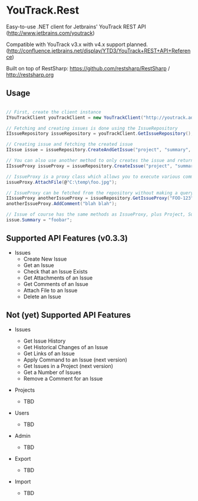 # YouTrack.Rest

Easy-to-use .NET client for Jetbrains' YouTrack REST API (http://www.jetbrains.com/youtrack)

Compatible with YouTrack v3.x with v4.x support planned. (http://confluence.jetbrains.net/display/YTD3/YouTrack+REST+API+Reference)

Built on top of RestSharp: https://github.com/restsharp/RestSharp / http://restsharp.org

## Usage

```csharp

// First, create the client instance
IYouTrackClient youTrackClient = new YouTrackClient("http://youtrack.address.com", "login", "password");

// Fetching and creating issues is done using the IssueRepository
IIssueRepository issueRepository = youTrackClient.GetIssueRepository();

// Creating issue and fetching the created issue
IIssue issue = issueRepository.CreateAndGetIssue("project", "summary", "description");

// You can also use another method to only creates the issue and returns a proxy object
IIssueProxy issueProxy = issueRepository.CreateIssue("project", "summary", "description");

// IssueProxy is a proxy class which allows you to execute various commands related to an issue without actually fetching the issue from YouTrack.
issueProxy.AttachFile(@"C:\temp\foo.jpg");

// IssueProxy can be fetched from the repository without making a query to YouTrack
IIssueProxy anotherIssueProxy = issueRepository.GetIssueProxy("FOO-123");
anotherIssueProxy.AddComment("blah blah");

// Issue of course has the same methods as IssueProxy, plus Project, Summary and Description.
issue.Summary = "foobar";

```

## Supported API Features (v0.3.3)

* Issues
	* Create New Issue
	* Get an Issue
	* Check that an Issue Exists
	* Get Attachments of an Issue
	* Get Comments of an Issue
	* Attach File to an Issue
	* Delete an Issue

	
## Not (yet) Supported API Features

* Issues
	* Get Issue History
	* Get Historical Changes of an Issue
	* Get Links of an Issue
	* Apply Command to an Issue (next version)
	* Get Issues in a Project (next version)
	* Get a Number of Issues
	* Remove a Comment for an Issue

* Projects
	* TBD

* Users
	* TBD

* Admin
	* TBD

* Export
	* TBD

* Import
	* TBD